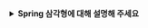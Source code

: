 <details>
  <summary><strong>Spring 삼각형에 대해 설명해 주세요</strong></summary>

<br>

#### DI(Dependency Injection, 의존성 주입)
개발자가 직접 객체를 생성하거나 관리할 필요 없이 스프링 컨테이너가 객체 생성 및 주입을 대신 처리 결합도 낮춤

* Spring에서는 @Autowired등을 활용하여 의존성을 주입
* IoC(Inversion of Control / 제어의 역전) : 객체의 제어 권한(객체 생성 및 주입)을 개발자가 아닌 프레임워크가 담당

#### AOP(Aspect-Oriented Programming, 관점 지향 프로그래밍)
핵심 비즈니스 로직과 부가 기능(로깅, 트랜잭션 관리)를 분리하여 모듈화 향상

* Spring에서는 Pointcut, JoinPoint, Advice, Aspect 등을 활용하여 횡단 관심사를 적용
#### PSA(Portable Service Abstraction, 휴대 가능한 서비스 추상화)
다양한 기술 스택(데이터, 트랜잭션, 메시징)에 대한 일관된 추상화를 제공하여 코드 수정 최소화

* Spring에서는 JdbcTemplate, JpaTemplate 등 DB 기술에 관계없이 공통 인터페이스를 사용
</details>
